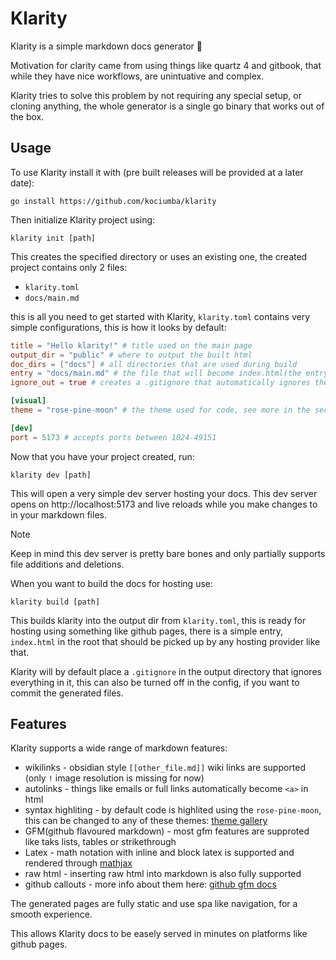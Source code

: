 # Klarity

Klarity is a simple markdown docs generator 📖

Motivation for clarity came from using things like quartz 4 and gitbook, that while they have nice workflows, are unintuative and complex.

Klarity tries to solve this problem by not requiring any special setup, or cloning anything, the whole generator is a single go binary that works out of the box.

## Usage

To use Klarity install it with (pre built releases will be provided at a later date):

```shell
go install https://github.com/kociumba/klarity
```
Then initialize Klarity project using:

```shell
klarity init [path]
```
This creates the specified directory or uses an existing one, the created project contains only 2 files:

- `klarity.toml`
- `docs/main.md`

this is all you need to get started with Klarity, `klarity.toml` contains very simple configurations, this is how it looks by default:

```toml
title = "Hello klarity!" # title used on the main page
output_dir = "public" # where to output the built html
doc_dirs = ["docs"] # all directories that are used during build
entry = "docs/main.md" # the file that will become index.html(the entry of the site)
ignore_out = true # creates a .gitignore that automatically ignores the output_dir

[visual]
theme = "rose-pine-moon" # the theme used for code, see more in the section below

[dev]
port = 5173 # accepts ports between 1024-49151
```

Now that you have your project created, run:

```shell
klarity dev [path]
```

This will open a very simple dev server hosting your docs. This dev server opens on http://localhost:5173 and live reloads while you make changes to in your markdown files. 

> [!NOTE]
> Keep in mind this dev server is pretty bare bones and only partially supports file additions and deletions.

When you want to build the docs for hosting use:

```shell
klarity build [path]
```

This builds klarity into the output dir from `klarity.toml`, this is ready for hosting using something like github pages, there is a simple entry, `index.html` in the root that should be picked up by any hosting provider like that.

Klarity will by default place a `.gitignore` in the output directory that ignores everything in it, this can also be turned off in the config, if you want to commit the generated files.

## Features

Klarity supports a wide range of markdown features:

- wikilinks - obsidian style `[[other_file.md]]` wiki links are supported (only `!` image resolution is missing for now)
- autolinks - things like emails or full links automatically become `<a>` in html
- syntax highliting - by default code is highlited using the `rose-pine-moon`, this can be changed to any of these themes: [theme gallery](https://xyproto.github.io/splash/docs/all.html)
- GFM(github flavoured markdown) - most gfm features are supproted like taks lists, tables or strikethrough
- Latex - math notation with inline and block latex is supported and rendered through [mathjax](https://www.mathjax.org/)
- raw html - inserting raw html into markdown is also fully supported
- github callouts - more info about them here: [github gfm docs](https://docs.github.com/en/get-started/writing-on-github/getting-started-with-writing-and-formatting-on-github/basic-writing-and-formatting-syntax#alerts)

The generated pages are fully static and use spa like navigation, for a smooth experience.

This allows Klarity docs to be easely served in minutes on platforms like github pages.
